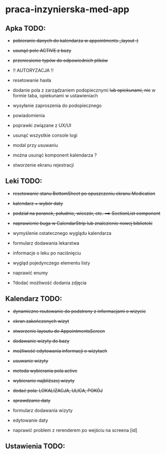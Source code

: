 # praca-inzynierska-med-app

## Apka TODO:

- ~~pobieranie danych do kalendarza w appointments _layout :)~~
- ~~usunąć pole ACTIVE z bazy~~
- ~~przeniesienie typów do odpowiednich plików~~

- !! AUTORYZACJA !!
- resetowanie hasła
- dodanie pola z zarządzaniem podopiecznymi ~~lub opiekunami, nie~~ w formie taba, opiekunami w ustawieniach
- wysyłanie zaproszenia do podopiecznego
- powiadomienia
- poprawki związane z UX/UI
- usunąć wszystkie console logi
- modal przy usuwaniu
- można usunąć komponent kalendarza ?
- stworzenie ekranu rejestracji

## Leki TODO: 

- ~~resetowanie stanu BottomSheet po opuszczeniu ekranu Medication~~
- ~~kalendarz + wybór daty~~
- ~~podział na poranek, południe, wieczór, etc. ==> SectionList component~~
- ~~naprawienie buga w CalendarStrip lub znalezienie nowej biblioteki~~

- wymyślenie ostatecznego wyglądu kalendarza
- formularz dodawania lekarstwa
- informacje o leku po naciśnięciu 
- wygląd pojedynczego elementu listy
- naprawić enumy
- ?dodać możliwość dodania zdjęcia 


## Kalendarz TODO:

- ~~dynamiczne routowanie do podstrony z informacjami o wizycie~~
- ~~ekran zakończonych wizyt~~
- ~~stworzenie layoutu do AppointmentsScreen~~
- ~~dodawanie wizyty do bazy~~
- ~~możliwość edytowania informacji o wizytach~~
- ~~usuwanie wizyty~~
- ~~metoda wybierania pola active~~
- ~~wybieranie najbliższej wizyty~~
- ~~dodać pola: LOKALIZACJA, ULICA, POKÓJ~~
- ~~sprawdzanie daty~~

- formularz dodawania wizyty
- edytowanie daty
- naprawić problem z rerenderem po wejściu na screena [id]


## Ustawienia TODO:
